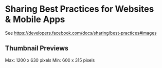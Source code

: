 
# Sharing Best Practices for Websites & Mobile Apps

See https://developers.facebook.com/docs/sharing/best-practices#images

## Thumbnail Previews

Max: 1200 x 630 pixels
Min: 600 x 315 pixels
